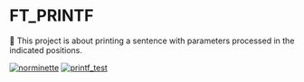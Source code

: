 # FT_PRINTF
🍇 This project is about printing a sentence with parameters processed in the indicated positions.

[![norminette](https://github.com/ThreeDP/ft_printf/actions/workflows/norminette.yml/badge.svg)](https://github.com/ThreeDP/get_next_line/actions/workflows/norminette.yml)
[![printf_test](https://github.com/ThreeDP/ft_printf/actions/workflows/ft_printf_mandatory_test.yml/badge.svg)](https://github.com/ThreeDP/get_next_line/actions/workflows/ft_printf_mandatory_test.yml)

